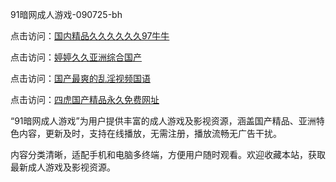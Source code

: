 91暗网成人游戏-090725-bh

点击访问：<a href="https://heiliaowzu4ur.pages.dev">国内精品久久久久久久97牛牛</a>

点击访问：<a href="https://heiliaozj3tjd.pages.dev">婷婷久久亚洲综合国产</a>

点击访问：<a href="https://heiliaoe8ajia.pages.dev">国产最爽的乱淫视频国语</a>

点击访问：<a href="https://heiliaoxqkkct.pages.dev">四虎国产精品永久免费网址</a>

“91暗网成人游戏”为用户提供丰富的成人游戏及影视资源，涵盖国产精品、亚洲特色内容，更新及时，支持在线播放，无需注册，播放流畅无广告干扰。

内容分类清晰，适配手机和电脑多终端，方便用户随时观看。欢迎收藏本站，获取最新成人游戏及影视资源。

<span style="display:none;">[Canonical link](https://github.com/dungchet20250709/viv1 ）</span>

